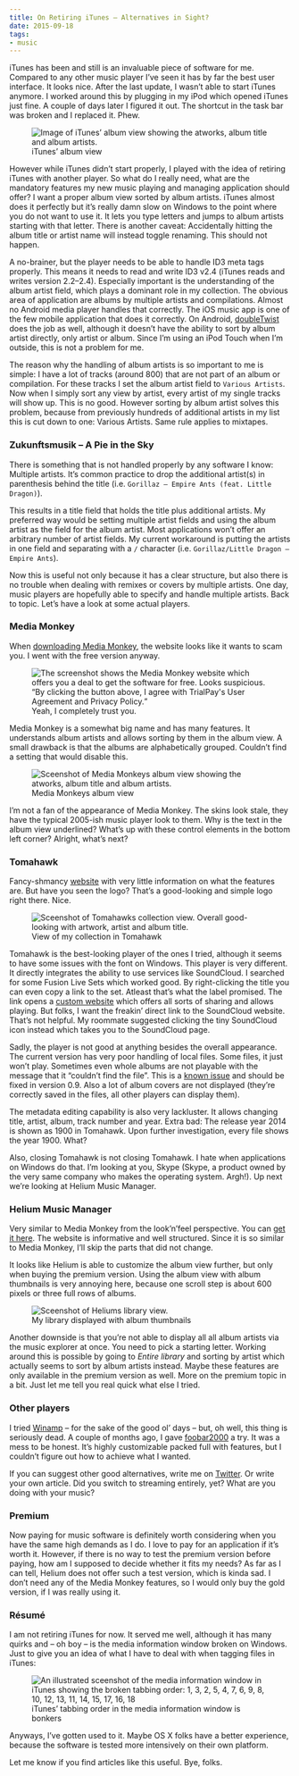```yaml
---
title: On Retiring iTunes – Alternatives in Sight?
date: 2015-09-18
tags:
- music
---
```

iTunes has been and still is an invaluable piece of software for me. Compared to any other music player I’ve seen it has by far the best user interface. It looks nice. After the last update, I wasn’t able to start iTunes anymore. I worked around this by plugging in my iPod which opened iTunes just fine. A couple of days later I figured it out. The shortcut in the task bar was broken and I replaced it. Phew.

<figure>
  <img src="/img/posts/on-retiring-itunes-1.jpg" alt="Image of iTunes’ album view showing the atworks, album title and album artists.">
  <figcaption>iTunes’ album view</figcaption>
</figure>

However while iTunes didn’t start properly, I played with the idea of retiring iTunes with another player. So what do I really need, what are the mandatory features my new music playing and managing application should offer? I want a proper album view sorted by album artists. iTunes almost does it perfectly but it’s really damn slow on Windows to the point where you do not want to use it. It lets you type letters and jumps to album artists starting with that letter. There is another caveat: Accidentally hitting the album title or artist name will instead toggle renaming. This should not happen.

A no-brainer, but the player needs to be able to handle ID3 meta tags properly. This means it needs to read and write ID3 v2.4 (iTunes reads and writes version 2.2–2.4). Especially important is the understanding of the album artist field, which plays a dominant role in my collection. The obvious area of application are albums by multiple artists and compilations. Almost no Android media player handles that correctly. The iOS music app is one of the few mobile application that does it correctly. On Android, [doubleTwist](https://play.google.com/store/apps/details?id=com.doubleTwist.androidPlayer&hl=en) does the job as well, although it doesn’t have the ability to sort by album artist directly, only artist or album. Since I’m using an iPod Touch when I’m outside, this is not a problem for me.

The reason why the handling of album artists is so important to me is simple: I have a lot of tracks (around 800) that are not part of an album or compilation. For these tracks I set the album artist field to `Various Artists`. Now when I simply sort any view by artist, every artist of my single tracks will show up. This is no good. However sorting by album artist solves this problem, because from previously hundreds of additional artists in my list this is cut down to one: Various Artists. Same rule applies to mixtapes.

### Zukunftsmusik – A Pie in the Sky

There is something that is not handled properly by any software I know: Multiple artists. It’s common practice to drop the additional artist(s) in parenthesis behind the title (i.e. `Gorillaz – Empire Ants (feat. Little Dragon)`).

This results in a title field that holds the title plus additional artists. My preferred way would be setting multiple artist fields and using the album artist as the field for the album artist. Most applications won’t offer an arbitrary number of artist fields. My current workaround is putting the artists in one field and separating with a `/` character (i.e. `Gorillaz/Little Dragon – Empire Ants`).

Now this is useful not only because it has a clear structure, but also there is no trouble when dealing with remixes or covers by multiple artists. One day, music players are hopefully able to specify and handle multiple artists. Back to topic. Let’s have a look at some actual players.

### Media Monkey

When [downloading Media Monkey](http://www.mediamonkey.com/download/), the website looks like it wants to scam you. I went with the free version anyway.

<figure>
  <img src="/img/posts/on-retiring-itunes-2.jpg" alt="The screenshot shows the Media Monkey website which offers you a deal to get the software for free. Looks suspicious.">
  <figcaption><q>By clicking the button above, I agree with TrialPay's User Agreement and Privacy Policy.</q><br>Yeah, I completely trust you.</figcaption>
</figure>

Media Monkey is a somewhat big name and has many features. It understands album artists and allows sorting by them in the album view. A small drawback is that the albums are alphabetically grouped. Couldn’t find a setting that would disable this.

<figure>
  <img src="/img/posts/on-retiring-itunes-3.jpg" alt="Sceenshot of Media Monkeys album view showing the atworks, album title and album artists.">
  <figcaption>Media Monkeys album view</figcaption>
</figure>

I’m not a fan of the appearance of Media Monkey. The skins look stale, they have the typical 2005-ish music player look to them. Why is the text in the album view underlined? What’s up with these control elements in the bottom left corner? Alright, what’s next?

### Tomahawk

Fancy-shmancy [website](https://www.tomahawk-player.org/) with very little information on what the features are. But have you seen the logo? That’s a good-looking and simple logo right there. Nice.

<figure>
  <img src="/img/posts/on-retiring-itunes-4.jpg" alt="Sceenshot of Tomahawks collection view. Overall good-looking with artwork, artist and album title.">
  <figcaption>View of my collection in Tomahawk</figcaption>
</figure>

Tomahawk is the best-looking player of the ones I tried, although it seems to have some issues with the font on Windows. This player is very different. It directly integrates the ability to use services like SoundCloud. I searched for some Fusion Live Sets which worked good. By right-clicking the title you can even copy a link to the set. Atleast that’s what the label promised. The link opens a [custom website](http://toma.hk/c56laaab) which offers all sorts of sharing and allows playing. But folks, I want the freakin’ direct link to the SoundCloud website. That’s not helpful. My roommate suggested clicking the tiny SoundCloud icon instead which takes you to the SoundCloud page.

Sadly, the player is not good at anything besides the overall appearance. The current version has very poor handling of local files. Some files, it just won’t play. Sometimes even whole albums are not playable with the message that it “couldn’t find the file”. This is a [known issue](https://twitter.com/tomahawk/status/644139564995616768) and should be fixed in version 0.9. Also a lot of album covers are not displayed (they’re correctly saved in the files, all other players can display them).

The metadata editing capability is also very lackluster. It allows changing title, artist, album, track number and year. Extra bad: The release year 2014 is shown as 1900 in Tomahawk. Upon further investigation, every file shows the year 1900. What?

Also, closing Tomahawk is not closing Tomahawk. I hate when applications on Windows do that. I’m looking at you, Skype (Skype, a product owned by the very same company who makes the operating system. Argh!). Up next we’re looking at Helium Music Manager.

### Helium Music Manager

Very similar to Media Monkey from the look’n’feel perspective. You can [get it here](http://www.helium-music-manager.com/download/). The website is informative and well structured. Since it is so similar to Media Monkey, I’ll skip the parts that did not change.

It looks like Helium is able to customize the album view further, but only when buying the premium version. Using the album view with album thumbnails is very annoying here, because one scroll step is about 600 pixels or three full rows of albums.

<figure>
  <img src="/img/posts/on-retiring-itunes-5.jpg" alt="Sceenshot of Heliums library view.">
  <figcaption>My library displayed with album thumbnails</figcaption>
</figure>

Another downside is that you’re not able to display all all album artists via the music explorer at once. You need to pick a starting letter. Working around this is possible by going to *Entire library* and sorting by artist which actually seems to sort by album artists instead. Maybe these features are only available in the premium version as well. More on the premium topic in a bit. Just let me tell you real quick what else I tried.

### Other players

I tried [Winamp](http://www.winamp.com/) – for the sake of the good ol’ days – but, oh well, this thing is seriously dead. A couple of months ago, I gave [foobar2000](http://www.foobar2000.org/) a try. It was a mess to be honest. It’s highly customizable packed full with features, but I couldn’t figure out how to achieve what I wanted.

If you can suggest other good alternatives, write me on [Twitter](https://twitter.com/kleinfreund). Or write your own article. Did you switch to streaming entirely, yet? What are you doing with your music?

### Premium

Now paying for music software is definitely worth considering when you have the same high demands as I do. I love to pay for an application if it’s worth it. However, if there is no way to test the premium version before paying, how am I supposed to decide whether it fits my needs? As far as I can tell, Helium does not offer such a test version, which is kinda sad. I don’t need any of the Media Monkey features, so I would only buy the gold version, if I was really using it.

### Résumé

I am not retiring iTunes for now. It served me well, although it has many quirks and – oh boy – is the media information window broken on Windows. Just to give you an idea of what I have to deal with when tagging files in iTunes:

<figure>
  <img src="/img/posts/on-retiring-itunes-6.jpg" alt="An illustrated sceenshot of the media information window in iTunes showing the broken tabbing order: 1, 3, 2, 5, 4, 7, 6, 9, 8, 10, 12, 13, 11, 14, 15, 17, 16, 18">
  <figcaption>iTunes’ tabbing order in the media information window is bonkers</figcaption>
</figure>

Anyways, I’ve gotten used to it. Maybe OS X folks have a better experience, because the software is tested more intensively on their own platform.

Let me know if you find articles like this useful. Bye, folks.
